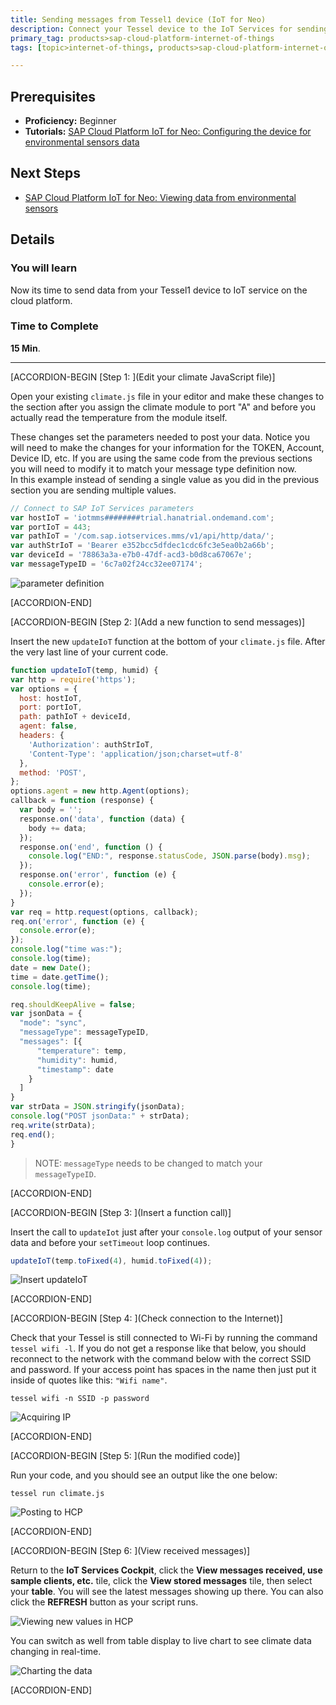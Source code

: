 ```yaml
---
title: Sending messages from Tessel1 device (IoT for Neo)
description: Connect your Tessel device to the IoT Services for sending data
primary_tag: products>sap-cloud-platform-internet-of-things
tags: [topic>internet-of-things, products>sap-cloud-platform-internet-of-things, tutorial>beginner ]

---
```


## Prerequisites  
- **Proficiency:** Beginner
- **Tutorials:** [SAP Cloud Platform IoT for Neo: Configuring the device for environmental sensors data](https://www.sap.com/developer/tutorials/iot-part7-add-device.html)

## Next Steps
- [SAP Cloud Platform IoT for Neo: Viewing data from environmental sensors](https://www.sap.com/developer/tutorials/iot-part13-hcp-services-viewdataui5.html)


## Details
### You will learn  
Now its time to send data from your Tessel1 device to IoT service on the cloud platform.


### Time to Complete
**15 Min**.

---

[ACCORDION-BEGIN [Step 1: ](Edit your climate JavaScript file)]

Open your existing `climate.js` file in your editor and make these changes to the section after you assign the climate module to port "A" and before you actually read the temperature from the module itself.

These changes set the parameters needed to post your data. Notice you will need to make the changes for your information for the TOKEN, Account, Device ID, etc.
If you are using the same code from the previous sections you will need to modify it to match your message type definition now.  
In this example instead of sending a single value as you did in the previous section you are sending multiple values.

```javascript
// Connect to SAP IoT Services parameters
var hostIoT = 'iotmms########trial.hanatrial.ondemand.com';
var portIoT = 443;
var pathIoT = '/com.sap.iotservices.mms/v1/api/http/data/';
var authStrIoT = 'Bearer e352bcc5dfdec1cdc6fc3e5ea0b2a66b';
var deviceId = '78863a3a-e7b0-47df-acd3-b0d8ca67067e';
var messageTypeID = '6c7a02f24cc32ee07174';
```

![parameter definition](1.png)


[ACCORDION-END]

[ACCORDION-BEGIN [Step 2: ](Add a new function to send messages)]

Insert the new `updateIoT` function at the bottom of your `climate.js` file. After the very last line of your current code.

```javascript
function updateIoT(temp, humid) {
var http = require('https');
var options = {
  host: hostIoT,
  port: portIoT,
  path: pathIoT + deviceId,
  agent: false,
  headers: {
    'Authorization': authStrIoT,
    'Content-Type': 'application/json;charset=utf-8'
  },
  method: 'POST',
};
options.agent = new http.Agent(options);
callback = function (response) {
  var body = '';
  response.on('data', function (data) {
    body += data;
  });
  response.on('end', function () {
    console.log("END:", response.statusCode, JSON.parse(body).msg);
  });
  response.on('error', function (e) {
    console.error(e);
  });
}
var req = http.request(options, callback);
req.on('error', function (e) {
  console.error(e);
});
console.log("time was:");
console.log(time);
date = new Date();
time = date.getTime();
console.log(time);

req.shouldKeepAlive = false;
var jsonData = {
  "mode": "sync",
  "messageType": messageTypeID,
  "messages": [{
      "temperature": temp,
      "humidity": humid,
      "timestamp": date
    }
  ]
}
var strData = JSON.stringify(jsonData);
console.log("POST jsonData:" + strData);
req.write(strData);
req.end();
}
```

>NOTE: `messageType` needs to be changed to match your `messageTypeID`.



[ACCORDION-END]

[ACCORDION-BEGIN [Step 3: ](Insert a function call)]

Insert the call to `updateIot` just after your `console.log` output of your sensor data and before your `setTimeout` loop continues.

```javascript
updateIoT(temp.toFixed(4), humid.toFixed(4));
```

![Insert updateIoT](p8_5vr.png)


[ACCORDION-END]

[ACCORDION-BEGIN [Step 4: ](Check connection to the Internet)]

Check that your Tessel is still connected to Wi-Fi by running the command `tessel wifi -l`. If you do not get a response like that below, you should reconnect to the network with the command below with the correct SSID and password. If your access point has spaces in the name then just put it inside of quotes like this: `"Wifi name"`.

```shell
tessel wifi -n SSID -p password
```

![Acquiring IP](p8_6.png)


[ACCORDION-END]

[ACCORDION-BEGIN [Step 5: ](Run the modified code)]

Run your code, and you should see an output like the one below:

```shell
tessel run climate.js
```

![Posting to HCP](p8_7vr.png)



[ACCORDION-END]

[ACCORDION-BEGIN [Step 6: ](View received messages)]

Return to the **IoT Services Cockpit**, click the **View messages received, use sample clients, etc.** tile, click the **View stored messages** tile, then select your **table**. You will see the latest messages showing up there. You can also click the **REFRESH** button as your script runs.

![Viewing new values in HCP](p8_8vr.png)

You can switch as well from table display to live chart to see climate data changing in real-time.

![Charting the data](p8_9vr.png)


[ACCORDION-END]

